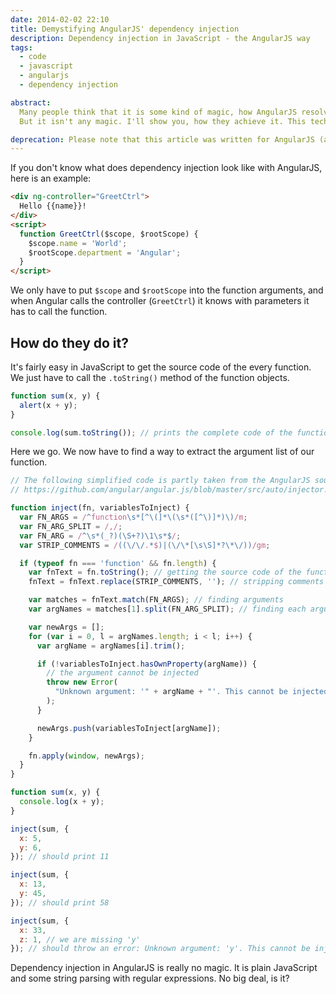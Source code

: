 ```yaml
---
date: 2014-02-02 22:10
title: Demystifying AngularJS' dependency injection
description: Dependency injection in JavaScript - the AngularJS way
tags:
  - code
  - javascript
  - angularjs
  - dependency injection

abstract:
  Many people think that it is some kind of magic, how AngularJS resolves dependencies given as function arguments.
  But it isn't any magic. I'll show you, how they achieve it. This technique can be used everywhere, not just with AngularJS.

deprecation: Please note that this article was written for AngularJS (a.k.a. Angular v1). Do not confuse it with Angular v2 and above.
---
```


If you don't know what does dependency injection look like with AngularJS, here is an example:

```html
<div ng-controller="GreetCtrl">
  Hello {{name}}!
</div>
<script>
  function GreetCtrl($scope, $rootScope) {
    $scope.name = 'World';
    $rootScope.department = 'Angular';
  }
</script>
```

We only have to put `$scope` and `$rootScope` into the function arguments, and when Angular calls the controller (`GreetCtrl`)
it knows with parameters it has to call the function.

## How do they do it?

It's fairly easy in JavaScript to get the source code of the every function. We just have to call the `.toString()` method of the function objects.

```js
function sum(x, y) {
  alert(x + y);
}

console.log(sum.toString()); // prints the complete code of the function
```

Here we go. We now have to find a way to extract the argument list of our function.

```js
// The following simplified code is partly taken from the AngularJS source code:
// https://github.com/angular/angular.js/blob/master/src/auto/injector.js#L63

function inject(fn, variablesToInject) {
  var FN_ARGS = /^function\s*[^\(]*\(\s*([^\)]*)\)/m;
  var FN_ARG_SPLIT = /,/;
  var FN_ARG = /^\s*(_?)(\S+?)\1\s*$/;
  var STRIP_COMMENTS = /((\/\/.*$)|(\/\*[\s\S]*?\*\/))/gm;

  if (typeof fn === 'function' && fn.length) {
    var fnText = fn.toString(); // getting the source code of the function
    fnText = fnText.replace(STRIP_COMMENTS, ''); // stripping comments like function(/*string*/ a) {}

    var matches = fnText.match(FN_ARGS); // finding arguments
    var argNames = matches[1].split(FN_ARG_SPLIT); // finding each argument name

    var newArgs = [];
    for (var i = 0, l = argNames.length; i < l; i++) {
      var argName = argNames[i].trim();

      if (!variablesToInject.hasOwnProperty(argName)) {
        // the argument cannot be injected
        throw new Error(
          "Unknown argument: '" + argName + "'. This cannot be injected."
        );
      }

      newArgs.push(variablesToInject[argName]);
    }

    fn.apply(window, newArgs);
  }
}

function sum(x, y) {
  console.log(x + y);
}

inject(sum, {
  x: 5,
  y: 6,
}); // should print 11

inject(sum, {
  x: 13,
  y: 45,
}); // should print 58

inject(sum, {
  x: 33,
  z: 1, // we are missing 'y'
}); // should throw an error: Unknown argument: 'y'. This cannot be injected.
```

Dependency injection in AngularJS is really no magic. It is plain JavaScript and some string parsing with regular expressions. No big deal, is it?
